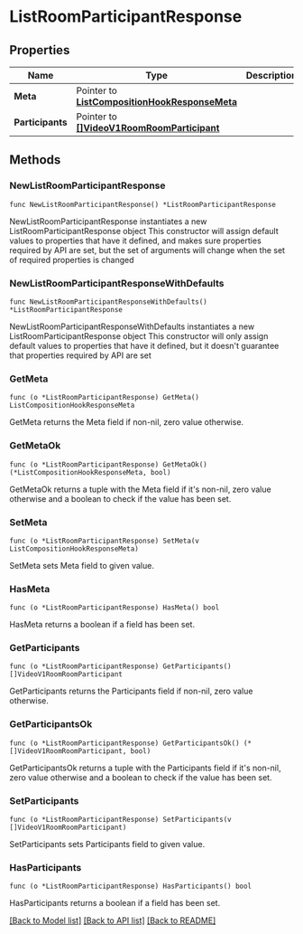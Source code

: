 # ListRoomParticipantResponse

## Properties

Name | Type | Description | Notes
------------ | ------------- | ------------- | -------------
**Meta** | Pointer to [**ListCompositionHookResponseMeta**](ListCompositionHookResponse_meta.md) |  | [optional] 
**Participants** | Pointer to [**[]VideoV1RoomRoomParticipant**](VideoV1RoomRoomParticipant.md) |  | [optional] 

## Methods

### NewListRoomParticipantResponse

`func NewListRoomParticipantResponse() *ListRoomParticipantResponse`

NewListRoomParticipantResponse instantiates a new ListRoomParticipantResponse object
This constructor will assign default values to properties that have it defined,
and makes sure properties required by API are set, but the set of arguments
will change when the set of required properties is changed

### NewListRoomParticipantResponseWithDefaults

`func NewListRoomParticipantResponseWithDefaults() *ListRoomParticipantResponse`

NewListRoomParticipantResponseWithDefaults instantiates a new ListRoomParticipantResponse object
This constructor will only assign default values to properties that have it defined,
but it doesn't guarantee that properties required by API are set

### GetMeta

`func (o *ListRoomParticipantResponse) GetMeta() ListCompositionHookResponseMeta`

GetMeta returns the Meta field if non-nil, zero value otherwise.

### GetMetaOk

`func (o *ListRoomParticipantResponse) GetMetaOk() (*ListCompositionHookResponseMeta, bool)`

GetMetaOk returns a tuple with the Meta field if it's non-nil, zero value otherwise
and a boolean to check if the value has been set.

### SetMeta

`func (o *ListRoomParticipantResponse) SetMeta(v ListCompositionHookResponseMeta)`

SetMeta sets Meta field to given value.

### HasMeta

`func (o *ListRoomParticipantResponse) HasMeta() bool`

HasMeta returns a boolean if a field has been set.

### GetParticipants

`func (o *ListRoomParticipantResponse) GetParticipants() []VideoV1RoomRoomParticipant`

GetParticipants returns the Participants field if non-nil, zero value otherwise.

### GetParticipantsOk

`func (o *ListRoomParticipantResponse) GetParticipantsOk() (*[]VideoV1RoomRoomParticipant, bool)`

GetParticipantsOk returns a tuple with the Participants field if it's non-nil, zero value otherwise
and a boolean to check if the value has been set.

### SetParticipants

`func (o *ListRoomParticipantResponse) SetParticipants(v []VideoV1RoomRoomParticipant)`

SetParticipants sets Participants field to given value.

### HasParticipants

`func (o *ListRoomParticipantResponse) HasParticipants() bool`

HasParticipants returns a boolean if a field has been set.


[[Back to Model list]](../README.md#documentation-for-models) [[Back to API list]](../README.md#documentation-for-api-endpoints) [[Back to README]](../README.md)


